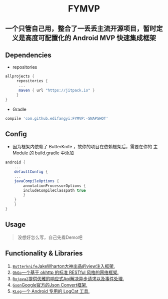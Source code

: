 <h1 align="center">FYMVP</h1>
<h2 align="center">一个只管自己用，整合了一丢丢主流开源项目，暂时定义是高度可配置化的 Android MVP 快速集成框架</h2>


## Dependencies

* repositories 
```groovy
allprojects {
     repositories {
	  ...
	  maven { url "https://jitpack.io" }
     }
}
```

* Gradle
```groovy
compile 'com.github.edifangyi:FYMVP:-SNAPSHOT'
```

## Config

* 因为框架内依赖了 ButterKnife ，故你的项目在依赖框架后，需要在你的 主Module 的 build.gradle 中添加

```groovy
android {
    ...
    defaultConfig {
	...
	javaCompileOptions {
	    annotationProcessorOptions {
		includeCompileClasspath true
	    }
	}
    }
}
```

## Usage
> 没想好怎么写，自己先看Demo吧


## Functionality & Libraries

1. [`Butterknife`JakeWharton大神出品的view注入框架.](https://github.com/JakeWharton/butterknife)
2. [`OkGo`一个基于 okhttp 的标准 RESTful 风格的网络框架.](https://github.com/jeasonlzy/okhttp-OkGo)
3. [`Rxjava2`提供优雅的响应式Api解决异步请求以及事件处理.](https://github.com/ReactiveX/RxJava)
4. [`Gson`Google官方的Json Convert框架.](https://github.com/google/gson)
5. [`KLog`一个 Android 专用的 LogCat 工具.](https://github.com/ZhaoKaiQiang/KLog)

